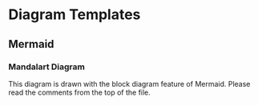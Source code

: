 # Diagram Templates
## Mermaid
### Mandalart Diagram
This diagram is drawn with the block diagram feature of Mermaid.
Please read the comments from the top of the file.
